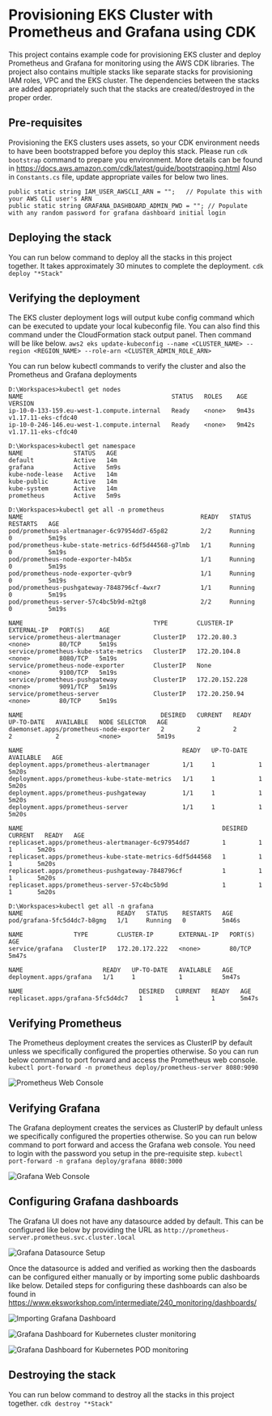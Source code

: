# Provisioning EKS Cluster with Prometheus and Grafana using CDK

This project contains example code for provisioning EKS cluster and deploy Prometheus and Grafana for monitoring using the AWS CDK libraries.
The project also contains multiple stacks like separate stacks for provisioning IAM roles, VPC and the EKS cluster. The dependencies between the stacks are added appropriately such that the stacks are created/destroyed in the proper order.

## Pre-requisites

Provisioning the EKS clusters uses assets, so your CDK environment needs to have been bootstrapped before you deploy this stack. Please run `cdk bootstrap` command to prepare you environment. More details can be found in https://docs.aws.amazon.com/cdk/latest/guide/bootstrapping.html
Also in `Constants.cs` file, update appropriate vailes for below two lines.

```
public static string IAM_USER_AWSCLI_ARN = "";   // Populate this with your AWS CLI user's ARN
public static string GRAFANA_DASHBOARD_ADMIN_PWD = ""; // Populate with any random password for grafana dashboard initial login
```

## Deploying the stack

You can run below command to deploy all the stacks in this project together. It takes approximately 30 minutes to complete the deployment.
`cdk deploy "*Stack"`

## Verifying the deployment

The EKS cluster deployment logs will output kube config command which can be executed to update your local kubeconfig file. You can also find this command under the CloudFormation stack output panel. Then command will be like below.
`aws2 eks update-kubeconfig --name <CLUSTER_NAME> --region <REGION_NAME> --role-arn <CLUSTER_ADMIN_ROLE_ARN>`

You can run below kubectl commands to verify the cluster and also the Prometheus and Grafana deployments

```
D:\Workspaces>kubectl get nodes
NAME                                         STATUS   ROLES    AGE     VERSION
ip-10-0-133-159.eu-west-1.compute.internal   Ready    <none>   9m43s   v1.17.11-eks-cfdc40
ip-10-0-246-146.eu-west-1.compute.internal   Ready    <none>   9m42s   v1.17.11-eks-cfdc40

D:\Workspaces>kubectl get namespace
NAME              STATUS   AGE
default           Active   14m
grafana           Active   5m9s
kube-node-lease   Active   14m
kube-public       Active   14m
kube-system       Active   14m
prometheus        Active   5m9s

D:\Workspaces>kubectl get all -n prometheus
NAME                                                 READY   STATUS    RESTARTS   AGE
pod/prometheus-alertmanager-6c97954dd7-65p82         2/2     Running   0          5m19s
pod/prometheus-kube-state-metrics-6df5d44568-g7lmb   1/1     Running   0          5m19s
pod/prometheus-node-exporter-h4b5x                   1/1     Running   0          5m19s
pod/prometheus-node-exporter-qvbr9                   1/1     Running   0          5m19s
pod/prometheus-pushgateway-7848796cf-4wxr7           1/1     Running   0          5m19s
pod/prometheus-server-57c4bc5b9d-m2tg8               2/2     Running   0          5m19s

NAME                                    TYPE        CLUSTER-IP       EXTERNAL-IP   PORT(S)    AGE
service/prometheus-alertmanager         ClusterIP   172.20.80.3      <none>        80/TCP     5m19s
service/prometheus-kube-state-metrics   ClusterIP   172.20.104.8     <none>        8080/TCP   5m19s
service/prometheus-node-exporter        ClusterIP   None             <none>        9100/TCP   5m19s
service/prometheus-pushgateway          ClusterIP   172.20.152.228   <none>        9091/TCP   5m19s
service/prometheus-server               ClusterIP   172.20.250.94    <none>        80/TCP     5m19s

NAME                                      DESIRED   CURRENT   READY   UP-TO-DATE   AVAILABLE   NODE SELECTOR   AGE
daemonset.apps/prometheus-node-exporter   2         2         2       2            2           <none>          5m19s

NAME                                            READY   UP-TO-DATE   AVAILABLE   AGE
deployment.apps/prometheus-alertmanager         1/1     1            1           5m20s
deployment.apps/prometheus-kube-state-metrics   1/1     1            1           5m20s
deployment.apps/prometheus-pushgateway          1/1     1            1           5m20s
deployment.apps/prometheus-server               1/1     1            1           5m20s

NAME                                                       DESIRED   CURRENT   READY   AGE
replicaset.apps/prometheus-alertmanager-6c97954dd7         1         1         1       5m20s
replicaset.apps/prometheus-kube-state-metrics-6df5d44568   1         1         1       5m20s
replicaset.apps/prometheus-pushgateway-7848796cf           1         1         1       5m20s
replicaset.apps/prometheus-server-57c4bc5b9d               1         1         1       5m20s

D:\Workspaces>kubectl get all -n grafana
NAME                          READY   STATUS    RESTARTS   AGE
pod/grafana-5fc5d4dc7-b8gmg   1/1     Running   0          5m46s

NAME              TYPE        CLUSTER-IP       EXTERNAL-IP   PORT(S)   AGE
service/grafana   ClusterIP   172.20.172.222   <none>        80/TCP    5m47s

NAME                      READY   UP-TO-DATE   AVAILABLE   AGE
deployment.apps/grafana   1/1     1            1           5m47s

NAME                                DESIRED   CURRENT   READY   AGE
replicaset.apps/grafana-5fc5d4dc7   1         1         1       5m47s
```

## Verifying Prometheus

The Prometheus deployment creates the services as ClusterIP by default unless we specifically configured the properties otherwise. So you can run below command to port forward and access the Prometheus web console.
`kubectl port-forward -n prometheus deploy/prometheus-server 8080:9090`

![Prometheus Web Console](img/prometheus-web.png?raw=true "Prometheus Web Console")

## Verifying Grafana

The Grafana deployment creates the services as ClusterIP by default unless we specifically configured the properties otherwise. So you can run below command to port forward and access the Grafana web console. You need to login with the password you setup in the pre-requisite step.
`kubectl port-forward -n grafana deploy/grafana 8080:3000`

![Grafana Web Console](img/grafana-web.png?raw=true "Grafana Web Console")

## Configuring Grafana dashboards

The Grafana UI does not have any datasource added by default. This can be configured like below by providing the URL as `http://prometheus-server.prometheus.svc.cluster.local`

![Grafana Datasource Setup](img/grafana-datasource-setup.png?raw=true "Grafana Datasource Setup")

Once the datasource is added and verified as working then the dasboards can be configured either manually or by importing some public dashboards like below. Detailed steps for configuring these dashboards can also be found in https://www.eksworkshop.com/intermediate/240_monitoring/dashboards/

![Importing Grafana Dashboard](img/grafana-dashboard-import.png?raw=true "Importing Grafana Dashboard")

![Grafana Dashboard for Kubernetes cluster monitoring](img/grafana-dashboard-3119.png?raw=true "Grafana Dashboard for Kubernetes cluster monitoring")

![Grafana Dashboard for Kubernetes POD monitoring](img/grafana-dashboard-6417.png?raw=true "Grafana Dashboard for Kubernetes POD monitoring")

## Destroying the stack

You can run below command to destroy all the stacks in this project together.
`cdk destroy "*Stack"`
